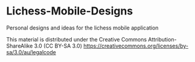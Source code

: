 Lichess-Mobile-Designs
======================

Personal designs and ideas for the lichess mobile application


This material is distributed under the Creative Commons Attribution-ShareAlike 3.0 (CC BY-SA 3.0)
https://creativecommons.org/licenses/by-sa/3.0/au/legalcode

